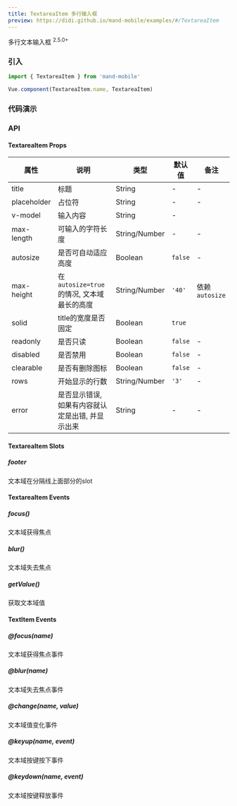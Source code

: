 ```yaml
---
title: TextareaItem 多行输入框
preview: https://didi.github.io/mand-mobile/examples/#/TextareaItem
---
```


多行文本输入框 <sup class="version-after">2.5.0+</sup>

### 引入

```javascript
import { TextareaItem } from 'mand-mobile'

Vue.component(TextareaItem.name, TextareaItem)
```

### 代码演示
<!-- DEMO -->

### API

#### TextareaItem Props
| 属性        | 说明                                             | 类型          | 默认值  | 备注           |
| ----------- | ------------------------------------------------ | ------------- | ------- | -------------- |
| title       | 标题                                             | String        | -       | -              |
| placeholder | 占位符                                           | String        | -       | -              |
| v-model     | 输入内容                                         | String        | -       |                |
| max-length  | 可输入的字符长度                                 | String/Number | -       | -              |
| autosize    | 是否可自动适应高度                               | Boolean       | `false` | -              |
| max-height  | 在`autosize=true`的情况, 文本域最长的高度        | String/Number | `'40'`  | 依赖`autosize` |
| solid       | title的宽度是否固定                              | Boolean       | `true`  |                |
| readonly    | 是否只读                                         | Boolean       | `false` | -              |
| disabled    | 是否禁用                                         | Boolean       | `false` | -              |
| clearable   | 是否有删除图标                                   | Boolean       | `false` | -              |
| rows        | 开始显示的行数                                   | String/Number | `'3'`   | -              |
| error       | 是否显示错误, 如果有内容就认定是出错, 并显示出来 | String        | -       | -              |

#### TextareaItem Slots

##### footer

文本域在分隔线上面部分的slot

#### TextareaItem Events

##### focus()
文本域获得焦点

##### blur()
文本域失去焦点

##### getValue()
获取文本域值

#### TextItem Events

##### @focus(name)
文本域获得焦点事件

##### @blur(name)
文本域失去焦点事件

##### @change(name, value)
文本域值变化事件

##### @keyup(name, event)
文本域按键按下事件

##### @keydown(name, event)
文本域按键释放事件
